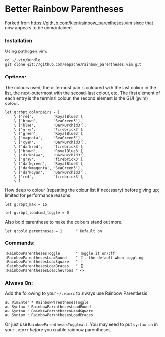 # Better Rainbow Parentheses

Forked from https://github.com/kien/rainbow_parentheses.vim since that now
appears to be unmaintained.

### Installation 

Using [pathogen.vim](https://github.com/tpope/vim-pathogen):

```
cd ~/.vim/bundle
git clone git://github.com/eapache/rainbow_parentheses.vim.git
```

### Options:

The colours used; the outermost pair is coloured with the last colour in the
list, the next-outermost with the second-last colour, etc. The first element of
each entry is the terminal colour, the second element is the GUI (gvim) colour.
```vim
let g:rbpt_colorpairs = [
    \ ['red',         'RoyalBlue3'],
    \ ['brown',       'SeaGreen3'],
    \ ['blue',        'DarkOrchid3'],
    \ ['gray',        'firebrick3'],
    \ ['green',       'RoyalBlue3'],
    \ ['magenta',     'SeaGreen3'],
    \ ['cyan',        'DarkOrchid3'],
    \ ['darkred',     'firebrick3'],
    \ ['brown',       'RoyalBlue3'],
    \ ['darkblue',    'DarkOrchid3'],
    \ ['gray',        'firebrick3'],
    \ ['darkgreen',   'RoyalBlue3'],
    \ ['darkmagenta', 'SeaGreen3'],
    \ ['darkcyan',    'DarkOrchid3'],
    \ ['red',         'firebrick3'],
    \ ]
```

How deep to colour (repeating the colour list if necessary) before giving up;
limited for performance reasons.
```vim
let g:rbpt_max = 15
```

```vim
let g:rbpt_loadcmd_toggle = 0
```

Also bold parenthese to make the colours stand out more.
```vim
let g:bold_parentheses = 1      " Default on
```

### Commands:

```vim
:RainbowParenthesesToggle       " Toggle it on/off
:RainbowParenthesesLoadRound    " (), the default when toggling
:RainbowParenthesesLoadSquare   " []
:RainbowParenthesesLoadBraces   " {}
:RainbowParenthesesLoadChevrons " <>
```

### Always On:

Add the following to your `~/.vimrc` to always use Rainbow Parenthesis

```vim
au VimEnter * RainbowParenthesesToggle
au Syntax * RainbowParenthesesLoadRound
au Syntax * RainbowParenthesesLoadSquare
au Syntax * RainbowParenthesesLoadBraces
```

Or just use `RainbowParenthesesToggleAll`. You may need to put `syntax on` in
your `.vimrc` *before* you enable rainbow parentheses.
